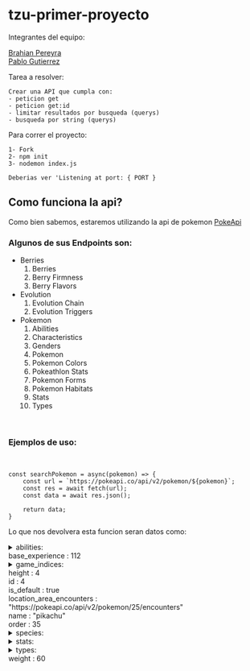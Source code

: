 # tzu-primer-proyecto

Integrantes del equipo:

[Brahian Pereyra](https://github.com/brahianpdev) <br>
[Pablo Gutierrez](https://github.com/Xch4rt)

Tarea a resolver:
```
Crear una API que cumpla con:
- peticion get
- peticion get:id
- limitar resultados por busqueda (querys)
- busqueda por string (querys)
```

Para correr el proyecto:
```
1- Fork
2- npm init
3- nodemon index.js

Deberias ver 'Listening at port: { PORT }
```

## Como funciona la api?

Como bien sabemos, estaremos utilizando la api de pokemon [PokeApi](https://pokeapi.co)
<br>
### Algunos de sus Endpoints son:

* Berries
  1. Berries
  2. Berry Firmness
  3. Berry Flavors
* Evolution
  1. Evolution Chain
  2. Evolution Triggers
* Pokemon
  1. Abilities
  2. Characteristics
  3. Genders
  4. Pokemon
  5. Pokemon Colors
  6. Pokeathlon Stats
  7. Pokemon Forms
  8. Pokemon Habitats
  9. Stats
  10. Types
<br>

### Ejemplos de uso:
<br>

```
const searchPokemon = async(pokemon) => { 
    const url = `https://pokeapi.co/api/v2/pokemon/${pokemon}`;
    const res = await fetch(url);
    const data = await res.json();
    
    return data;
}
```
Lo que nos devolvera esta funcion seran datos como:

<details><summary>abilities:</summary>
  &nbsp;&nbsp;&nbsp;&nbsp;Contiene informacion acerca de la habilidad del pokemon
</details>
base_experience : 112 <br>
<details><summary>game_indices:</summary>
&nbsp;&nbsp;&nbsp;&nbsp;Contiene informacion acerca de las generaciones
</details>
height : 4 <br>
id : 4 <br>
is_default : true <br>
location_area_encounters : "https://pokeapi.co/api/v2/pokemon/25/encounters" <br>
name : "pikachu" <br>
order : 35 <br>
<details><summary>species:</summary>
&nbsp;&nbsp;&nbsp;&nbsp;Contiene informacion acerca del tipo de especie
</details>
<details><summary>stats:</summary>
&nbsp;&nbsp;&nbsp;&nbsp;Contiene informacion acerca de las estadisticas
</details>
<details><summary>types:</summary>
&nbsp;&nbsp;&nbsp;&nbsp;Contiene informacion acerca del tipo de Pokemon
</details>
weight : 60

